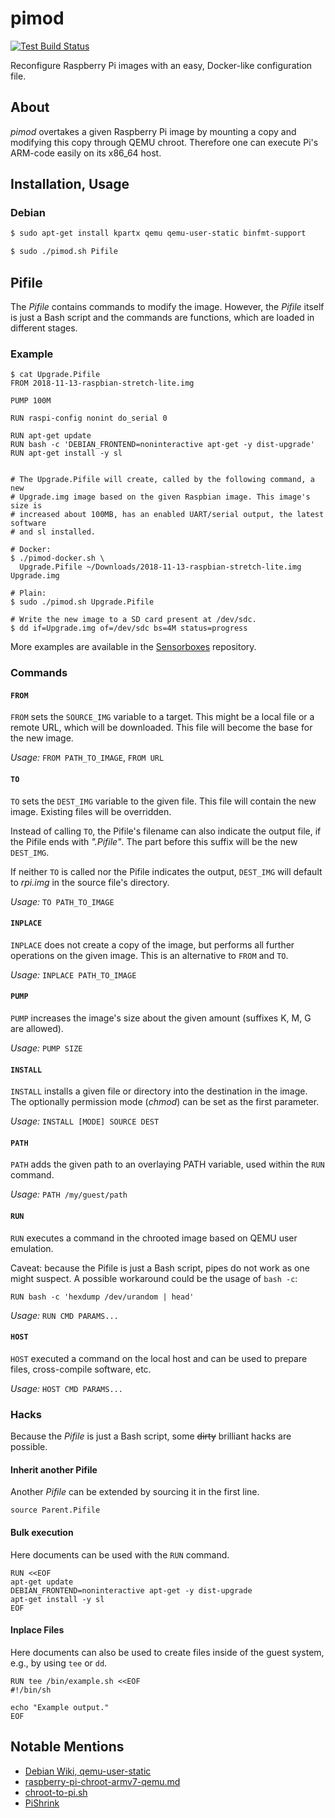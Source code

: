 # pimod
[![Test Build Status](https://github.com/Nature40/pimod/workflows/Tests/badge.svg)](https://github.com/Nature40/pimod/actions?query=workflow%3A%22Tests%22)

Reconfigure Raspberry Pi images with an easy, Docker-like configuration file.


## About
*pimod* overtakes a given Raspberry Pi image by mounting a copy and modifying
this copy through QEMU chroot. Therefore one can execute Pi's ARM-code easily
on its x86\_64 host.


## Installation, Usage
### Debian
```bash
$ sudo apt-get install kpartx qemu qemu-user-static binfmt-support

$ sudo ./pimod.sh Pifile
```


## Pifile
The *Pifile* contains commands to modify the image. However, the *Pifile*
itself is just a Bash script and the commands are functions, which are loaded
in different stages.


### Example
```
$ cat Upgrade.Pifile
FROM 2018-11-13-raspbian-stretch-lite.img

PUMP 100M

RUN raspi-config nonint do_serial 0

RUN apt-get update
RUN bash -c 'DEBIAN_FRONTEND=noninteractive apt-get -y dist-upgrade'
RUN apt-get install -y sl


# The Upgrade.Pifile will create, called by the following command, a new
# Upgrade.img image based on the given Raspbian image. This image's size is
# increased about 100MB, has an enabled UART/serial output, the latest software
# and sl installed.

# Docker:
$ ./pimod-docker.sh \
  Upgrade.Pifile ~/Downloads/2018-11-13-raspbian-stretch-lite.img Upgrade.img

# Plain:
$ sudo ./pimod.sh Upgrade.Pifile

# Write the new image to a SD card present at /dev/sdc.
$ dd if=Upgrade.img of=/dev/sdc bs=4M status=progress
```

More examples are available in the
[Sensorboxes](https://github.com/Nature40/Sensorboxes) repository.


### Commands
#### `FROM`
`FROM` sets the `SOURCE_IMG` variable to a target. This might be a local file or
a remote URL, which will be downloaded. This file will become the base for
the new image.

*Usage:* `FROM PATH_TO_IMAGE`, `FROM URL`


#### `TO`
`TO` sets the `DEST_IMG` variable to the given file. This file will contain
the new image. Existing files will be overridden.

Instead of calling `TO`, the Pifile's filename can also indicate the output
file, if the Pifile ends with *".Pifile"*. The part before this suffix will be
the new `DEST_IMG`.

If neither `TO` is called nor the Pifile indicates the output, `DEST_IMG` will
default to *rpi.img* in the source file's directory.

*Usage:* `TO PATH_TO_IMAGE`


#### `INPLACE`
`INPLACE` does not create a copy of the image, but performs all further
operations on the given image. This is an alternative to `FROM` and `TO`.

*Usage:* `INPLACE PATH_TO_IMAGE`


#### `PUMP`
`PUMP` increases the image's size about the given amount (suffixes K, M, G are allowed).

*Usage:* `PUMP SIZE`


#### `INSTALL`
`INSTALL` installs a given file or directory into the destination in the
image. The optionally permission mode (*chmod*) can be set as the first
parameter.

*Usage:* `INSTALL [MODE] SOURCE DEST`


#### `PATH`
`PATH` adds the given path to an overlaying PATH variable, used within the `RUN`
command.

*Usage:* `PATH /my/guest/path`


#### `RUN`
`RUN` executes a command in the chrooted image based on QEMU user emulation.

Caveat: because the Pifile is just a Bash script, pipes do not work as one
might suspect. A possible workaround could be the usage of `bash -c`:

```
RUN bash -c 'hexdump /dev/urandom | head'
```

*Usage:* `RUN CMD PARAMS...`


#### `HOST`
`HOST` executed a command on the local host and can be used to prepare files, cross-compile software, etc.

*Usage:* `HOST CMD PARAMS...`


### Hacks
Because the *Pifile* is just a Bash script, some ~~dirty~~ brilliant hacks
are possible.


#### Inherit another Pifile
Another *Pifile* can be extended by sourcing it in the first line.

```
source Parent.Pifile
```


#### Bulk execution
Here documents can be used with the `RUN` command.

```
RUN <<EOF
apt-get update
DEBIAN_FRONTEND=noninteractive apt-get -y dist-upgrade
apt-get install -y sl
EOF
```

#### Inplace Files
Here documents can also be used to create files inside of the guest system, e.g., by using `tee` or `dd`.

```
RUN tee /bin/example.sh <<EOF
#!/bin/sh

echo "Example output."
EOF
```


## Notable Mentions
- [Debian Wiki, qemu-user-static](https://wiki.debian.org/RaspberryPi/qemu-user-static)
- [raspberry-pi-chroot-armv7-qemu.md](https://gist.github.com/jkullick/9b02c2061fbdf4a6c4e8a78f1312a689)
- [chroot-to-pi.sh](https://gist.github.com/htruong/7df502fb60268eeee5bca21ef3e436eb)
- [PiShrink](https://github.com/Drewsif/PiShrink)
